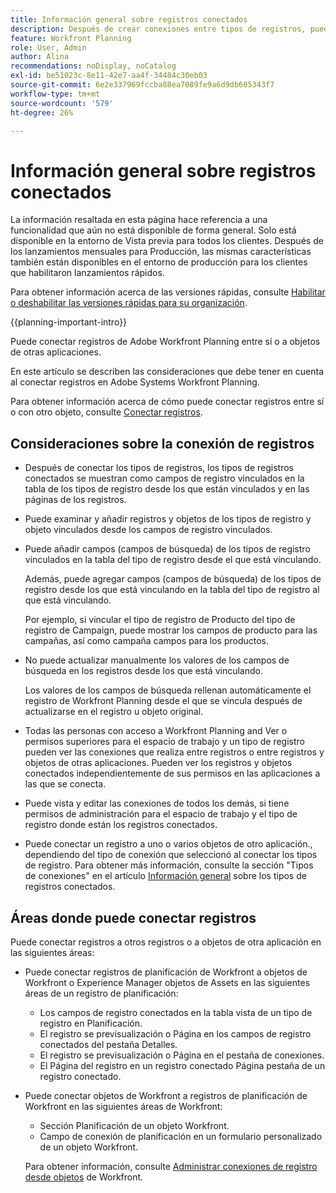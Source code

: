 ```yaml
---
title: Información general sobre registros conectados
description: Después de crear conexiones entre tipos de registros, puede conectar registros individuales entre sí. En este artículo se describen las consideraciones que debe tener en cuenta al conectar registros en Adobe Systems Workfront Planning.
feature: Workfront Planning
role: User, Admin
author: Alina
recommendations: noDisplay, noCatalog
exl-id: be51023c-8e11-42e7-aa4f-34484c30eb03
source-git-commit: 6e2e337969fccba88ea7089fe9a6d9db605343f7
workflow-type: tm+mt
source-wordcount: '579'
ht-degree: 26%

---
```


# Información general sobre registros conectados

<span class="preview">La información resaltada en esta página hace referencia a una funcionalidad que aún no está disponible de forma general. Solo está disponible en la entorno de Vista previa para todos los clientes. Después de los lanzamientos mensuales para Producción, las mismas características también están disponibles en el entorno de producción para los clientes que habilitaron lanzamientos rápidos. </span>

<span class="preview">Para obtener información acerca de las versiones rápidas, consulte [Habilitar o deshabilitar las versiones rápidas para su organización](/help/quicksilver/administration-and-setup/set-up-workfront/configure-system-defaults/enable-fast-release-process.md).</span>

{{planning-important-intro}}

Puede conectar registros de Adobe Workfront Planning entre sí o a objetos de otras aplicaciones.

En este artículo se describen las consideraciones que debe tener en cuenta al conectar registros en Adobe Systems Workfront Planning.

Para obtener información acerca de cómo puede conectar registros entre sí o con otro objeto, consulte [Conectar registros](/help/quicksilver/planning/records/connect-records.md).


## Consideraciones sobre la conexión de registros

* Después de conectar los tipos de registros, los tipos de registros conectados se muestran como campos de registro vinculados en la tabla de los tipos de registro desde los que están vinculados y en las páginas de los registros.
* Puede examinar y añadir registros y objetos de los tipos de registro y objeto vinculados desde los campos de registro vinculados.
* Puede añadir campos (campos de búsqueda) de los tipos de registro vinculados en la tabla del tipo de registro desde el que está vinculando.

  Además, puede agregar campos (campos de búsqueda) de los tipos de registro desde los que está vinculando en la tabla del tipo de registro al que está vinculando.

  Por ejemplo, si vincular el tipo de registro de Producto del tipo de registro de Campaign, puede mostrar los campos de producto para las campañas, así como campaña campos para los productos.
* No puede actualizar manualmente los valores de los campos de búsqueda en los registros desde los que está vinculando.

  Los valores de los campos de búsqueda rellenan automáticamente el registro de Workfront Planning desde el que se vincula después de actualizarse en el registro u objeto original.

* Todas las personas con acceso a Workfront Planning and Ver o permisos superiores para el espacio de trabajo <span class="preview">y un tipo</span>  de registro pueden ver las conexiones que realiza entre registros o entre registros y objetos de otras aplicaciones. Pueden ver los registros y objetos conectados independientemente de sus permisos en las aplicaciones a las que se conecta.
* Puede vista y editar las conexiones de todos los demás, si tiene permisos de administración para el espacio de trabajo <span class="preview">y el tipo</span>  de registro donde están los registros conectados.
* Puede conectar un registro a uno o varios objetos de otro aplicación., dependiendo del tipo de conexión que seleccionó al conectar los tipos de registro. Para obtener más información, consulte la sección &quot;Tipos de conexiones&quot; en el artículo [Información general](/help/quicksilver/planning/architecture/connect-record-types-overview.md) sobre los tipos de registros conectados.

## Áreas donde puede conectar registros

Puede conectar registros a otros registros o a objetos de otra aplicación en las siguientes áreas:

* Puede conectar registros de planificación de Workfront a objetos de Workfront o Experience Manager objetos de Assets en las siguientes áreas de un registro de planificación:

   * Los campos de registro conectados en la tabla vista de un tipo de registro en Planificación.
   * El registro se previsualización o Página en los campos de registro conectados del pestaña Detalles.
   * El registro se previsualización o Página en el pestaña de conexiones.
   * El Página del registro en un <span class="preview">registro conectado Página</span> pestaña de un registro conectado.

* Puede conectar objetos de Workfront a registros de planificación de Workfront en las siguientes áreas de Workfront:

   * Sección Planificación de un objeto Workfront.
   * Campo de conexión de planificación en un formulario personalizado de un objeto Workfront.

  Para obtener información, consulte [Administrar conexiones de registro desde objetos](/help/quicksilver/planning/records/manage-records-in-planning-section.md) de Workfront.
